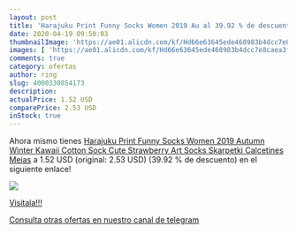 ```yaml
---
layout: post
title: 'Harajuku Print Funny Socks Women 2019 Au al 39.92 % de descuento'
date: 2020-04-19 09:50:03
thumbnailImage: 'https://ae01.alicdn.com/kf/Hd66e63645ede468983b4dcc7e8caea3f0/Harajuku-Print-Funny-Socks-Women-2019-Autumn-Winter-Kawaii-Cotton-Sock-Cute-Strawberry-Art-Socks-Skarpetki.jpg_350x350._SL200_.jpg'
images: [ 'https://ae01.alicdn.com/kf/Hd66e63645ede468983b4dcc7e8caea3f0/Harajuku-Print-Funny-Socks-Women-2019-Autumn-Winter-Kawaii-Cotton-Sock-Cute-Strawberry-Art-Socks-Skarpetki.jpg_350x350._SL200_.jpg' ]
comments: true
category: ofertas
author: ring
slug: 4000330854173
description:
actualPrice: 1.52 USD
comparePrice: 2.53 USD
inStock: true
---
```


Ahora mismo tienes [Harajuku Print Funny Socks Women 2019 Autumn Winter Kawaii Cotton Sock Cute Strawberry Art Socks Skarpetki Calcetines Meias](https://www.amazon.com/dp/4000330854173/?tag=redken08-20) a 1.52 USD (original: 2.53 USD) (39.92 %  de descuento) en el siguiente enlace!

[![](https://ae01.alicdn.com/kf/Hd66e63645ede468983b4dcc7e8caea3f0/Harajuku-Print-Funny-Socks-Women-2019-Autumn-Winter-Kawaii-Cotton-Sock-Cute-Strawberry-Art-Socks-Skarpetki.jpg_350x350._SL200_.jpg)](https://www.amazon.com/dp/4000330854173/?tag=redken08-20)

[Visítala!!!](https://www.amazon.com/dp/4000330854173/?tag=redken08-20)

[Consulta otras ofertas en nuestro canal de telegram](https://t.me/s/ofertas25)
